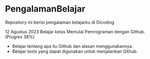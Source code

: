 # PengalamanBelajar
Repository ini berisi pengalaman belajarku di Dicoding

12 Agustus 2023
Belajar kelas Memulai Pemrograman dengan Github. (Progres 38%)
* Belajar tentang apa itu Github dan alasan menggunakannya.
* Belajar tools yang dapat digunakan untuk menjalankan Github.
